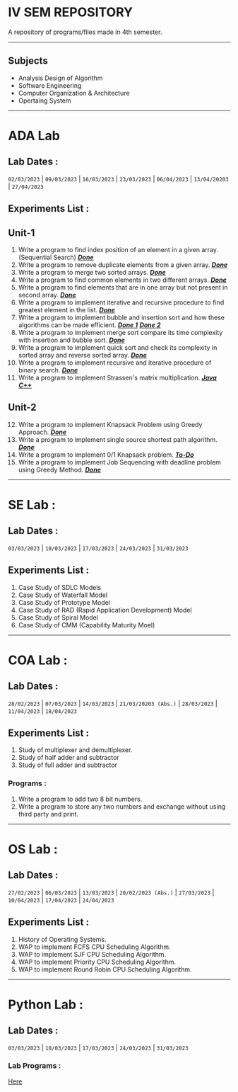 # IV SEM REPOSITORY
A repository of programs/files made in 4th semester.
***
## Subjects
- Analysis Design of Algorithm
- Software Engineering
- Computer Organization & Architecture
- Opertaing System
***

# ADA Lab
## Lab Dates :
```02/03/2023``` | ```09/03/2023``` | ```16/03/2023``` | ```23/03/2023``` | ```06/04/2023``` | ```13/04/20203``` | ```27/04/2023```
## Experiments List :
## Unit-1

1. Write a program to find index position of an element in a given array. (Sequential Search) [***Done***](https://github.com/Ansh-Kushwaha/IV-SEM-Repo/blob/main/ADA/Lab%20Programs/1_SequentialSearch.cpp)
2. Write a program to remove duplicate elements from a given array. [***Done***](https://github.com/Ansh-Kushwaha/IV-SEM-Repo/blob/main/ADA/Lab%20Programs/2_RemoveDuplicates.cpp)
3. Write a program to merge two sorted arrays. [***Done***](https://github.com/Ansh-Kushwaha/IV-SEM-Repo/blob/main/ADA/Lab%20Programs/3_Merge.cpp)
4. Write a program to find common elements in two different arrays. [***Done***](https://github.com/Ansh-Kushwaha/IV-SEM-Repo/blob/main/ADA/Lab%20Programs/4_CommomElements.cpp)
5. Write a program to find elements that are in one array but not present in second array. [***Done***](https://github.com/Ansh-Kushwaha/IV-SEM-Repo/blob/main/ADA/Lab%20Programs/5_SetDifference.cpp)
6. Write a program to implement iterative and recursive procedure to find greatest element in the list. [***Done***](https://github.com/Ansh-Kushwaha/IV-SEM-Repo/blob/main/ADA/Lab%20Programs/6_GreatestElement.cpp)
7. Write a program to implement bubble and insertion sort and how these algorithms can be made efficient. [***Done 1***](https://github.com/Ansh-Kushwaha/IV-SEM-Repo/blob/main/ADA/Lab%20Programs/7.1_BubbleSort.cpp) [***Done 2***](https://github.com/Ansh-Kushwaha/IV-SEM-Repo/blob/main/ADA/Lab%20Programs/7.2_InsertionSort.cpp)
8. Write a program to implement merge sort compare its time complexity with insertion and bubble sort. [***Done***](https://github.com/Ansh-Kushwaha/IV-SEM-Repo/blob/main/ADA/Lab%20Programs/8_MergeSort.cpp)
9. Write a program to implement quick sort and check its complexity in sorted array and reverse sorted array. [***Done***](https://github.com/Ansh-Kushwaha/IV-SEM-Repo/blob/main/ADA/Lab%20Programs/9_QuickSort.cpp)
10. Write a program to implement recursive and iterative procedure of binary search. [***Done***](https://github.com/Ansh-Kushwaha/IV-SEM-Repo/blob/main/ADA/Lab%20Programs/10_BinarySearch.cpp)
11. Write a program to implement Strassen's matrix multiplication. [***Java***](https://github.com/Ansh-Kushwaha/IV-SEM-Repo/blob/main/ADA/Lab%20Programs/11.2_StrassenMultiplication.java) [***C++***](https://github.com/Ansh-Kushwaha/IV-SEM-Repo/blob/main/ADA/Lab%20Programs/11.1_StrassenMultiplication.cpp)
## Unit-2
12. Write a program to implement Knapsack Problem using Greedy Approach. [***Done***](https://github.com/Ansh-Kushwaha/IV-SEM-Repo/blob/main/ADA/Lab%20Programs/12_KnapsackProblem.cpp)
13. Write a program to implement single source shortest path algorithm. [***Done***](https://github.com/Ansh-Kushwaha/IV-SEM-Repo/blob/main/ADA/Lab%20Programs/13_SingleSourceShortPath.cpp)
14. Write a program to implement 0/1 Knapsack problem. [***To-Do***](https://github.com/Ansh-Kushwaha/IV-SEM-Repo/blob/main/ADA/Lab%20Programs/14_0-1Knapsack.cpp)
15. Write a program to implement Job Sequencing with deadline problem using Greedy Method. [***Done***](https://github.com/Ansh-Kushwaha/IV-SEM-Repo/blob/main/ADA/Lab%20Programs/15_JobSequencing.cpp)

***

# SE Lab :
## Lab Dates :
```03/03/2023``` | ```10/03/2023``` | ```17/03/2023``` | ```24/03/2023``` | ```31/03/2023```
## Experiments List :
1. Case Study of SDLC Models
2. Case Study of Waterfall Model
3. Case Study of Prototype Model
4. Case Study of RAD (Rapid Application Development) Model
5. Case Study of Spiral Model
6. Case Study of CMM (Capability Maturity Moel)

***

# COA Lab :
## Lab Dates :
```28/02/2023``` | ```07/03/2023``` | ```14/03/2023``` | ```21/03/20203 (Abs.)``` | ```28/03/2023``` | ```11/04/2023``` | ```18/04/2023```
## Experiments List :
1. Study of multiplexer and demultiplexer.
2. Study of half adder and subtractor
3. Study of full adder and subtractor

### Programs :
1. Write a program to add two 8 bit numbers.
2. Write a program to store any two numbers and exchange without using third party and print.

***

# OS Lab :
## Lab Dates :
```27/02/2023``` | ```06/03/2023``` | ```13/03/2023``` | ```20/02/2023 (Abs.)``` | ```27/03/2023``` | ```10/04/2023``` | ```17/04/2023``` | ```24/04/2023```
## Experiments List :
1. History of Operating Systems.
2. WAP to implement FCFS CPU Scheduling Algorithm.
2. WAP to implement SJF CPU Scheduling Algorithm.
2. WAP to implement Priority CPU Scheduling Algorithm.
2. WAP to implement Round Robin CPU Scheduling Algorithm.
***

# Python Lab :
## Lab Dates :
```03/03/2023``` | ```10/03/2023``` | ```17/03/2023``` | ```24/03/2023``` | ```31/03/2023```
### Lab Programs :
[Here](https://github.com/Ansh-Kushwaha/IV-SEM-Repo/blob/main/Python/Problems.md)
